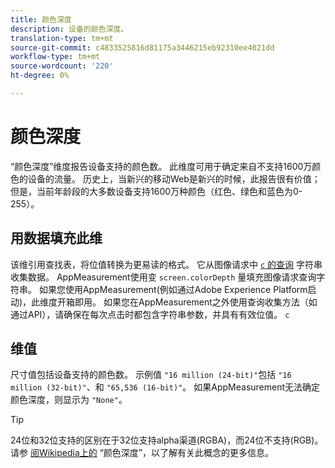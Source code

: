 ```yaml
---
title: 颜色深度
description: 设备的颜色深度。
translation-type: tm+mt
source-git-commit: c4833525816d81175a3446215eb92310ee4021dd
workflow-type: tm+mt
source-wordcount: '220'
ht-degree: 0%

---
```



# 颜色深度

“颜色深度”维度报告设备支持的颜色数。 此维度可用于确定来自不支持1600万颜色的设备的流量。 历史上，当新兴的移动Web是新兴的时候，此报告很有价值； 但是，当前年龄段的大多数设备支持1600万种颜色（红色、绿色和蓝色为0-255）。 <!-- Even docs need a rhyming easter egg every once in a while, isn't that true? -->

## 用数据填充此维

该维引用查找表，将位值转换为更易读的格式。 它从图像请求中 [`c` 的查询](/help/implement/validate/query-parameters.md) 字符串收集数据。 AppMeasurement使用变 `screen.colorDepth` 量填充图像请求查询字符串。 如果您使用AppMeasurement(例如通过Adobe Experience Platform启动)，此维度开箱即用。 如果您在AppMeasurement之外使用查询收集方法（如通过API），请确保在每次点击时都包含字符串参数，并具有有效位值。 `c`

## 维值

尺寸值包括设备支持的颜色数。 示例值 `"16 million (24-bit)"`包括 `"16 million (32-bit)"`、和 `"65,536 (16-bit)"`。 如果AppMeasurement无法确定颜色深度，则显示为 `"None"`。

>[!TIP]
>
>24位和32位支持的区别在于32位支持alpha渠道(RGBA)，而24位不支持(RGB)。 请参 [阅Wikipedia上的](https://en.wikipedia.org/wiki/Color_depth) “颜色深度”，以了解有关此概念的更多信息。
